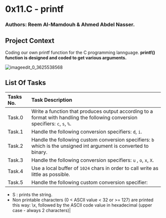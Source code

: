 # 0x11.C - printf
### Authors: Reem Al-Mamdouh & Ahmed Abdel Nasser.

## Project Context
Coding our own printf function for the C programming lannguage.
__printf() function is designed and coded to get various arguments.__

![imageedit_0_3625538568](https://user-images.githubusercontent.com/67245108/228342527-629a4a50-4d9b-4fb5-82b8-3c1060fe941f.jpg)

## List Of Tasks
|Tasks No.|Task Description|
|:--------|:---------------|
|Task.0| Write a function that produces output according to a format with handling the following conversion specifiers: `c`, `s`, `%`.|
|Task.1| Handle the following conversion specifiers: `d`, `i`.|
|Task.2| Handle the following custom conversion specifiers: `b` which is the unsigned int argument is converted to binary.|
|Task.3| Handle the following conversion specifiers: `u` , `o`,  `x`, `X`.|
|Task.4| Use a local buffer of `1024` chars in order to call write as little as possible.|
|Task.5| Handle the following custom conversion specifier: 
- S : prints the string. 
- Non printable characters (0 < ASCII value < 32 or >= 127) are printed this way: \x, followed by the ASCII code value in hexadecimal (upper case - always 2 characters)|
